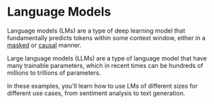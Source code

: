 # Language Models

Language models (LMs) are a type of deep learning model that fundamentally predicts
tokens within some context window, either in a [masked](https://huggingface.co/docs/transformers/main/en/tasks/masked_language_modeling) or
[causal](https://huggingface.co/docs/transformers/en/tasks/language_modeling) manner.

Large language models (LLMs) are a type of language model that have many trainable 
parameters, which in recent times can be hundreds of millions to trillions of parameters.

In these examples, you'll learn how to use LMs of different sizes for different
use cases, from sentiment analysis to text generation.
